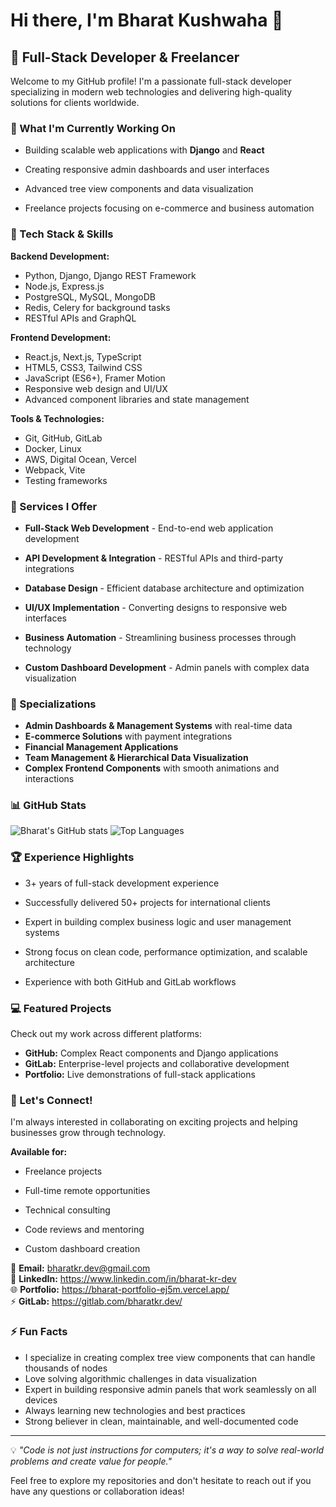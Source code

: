 # Hi there, I'm Bharat Kushwaha 👋

## 🚀 Full-Stack Developer & Freelancer

Welcome to my GitHub profile! I'm a passionate full-stack developer specializing in modern web technologies and delivering high-quality solutions for clients worldwide.

### 🔭 What I'm Currently Working On
- Building scalable web applications with **Django** and **React**

- Creating responsive admin dashboards and user interfaces
- Advanced tree view components and data visualization
- Freelance projects focusing on e-commerce and business automation

### 🌱 Tech Stack & Skills

**Backend Development:**
- Python, Django, Django REST Framework
- Node.js, Express.js
- PostgreSQL, MySQL, MongoDB
- Redis, Celery for background tasks
- RESTful APIs and GraphQL

**Frontend Development:**
- React.js, Next.js, TypeScript
- HTML5, CSS3, Tailwind CSS
- JavaScript (ES6+), Framer Motion
- Responsive web design and UI/UX
- Advanced component libraries and state management

**Tools & Technologies:**
- Git, GitHub, GitLab
- Docker, Linux
- AWS, Digital Ocean, Vercel
- Webpack, Vite
- Testing frameworks

### 💼 Services I Offer
- **Full-Stack Web Development** - End-to-end web application development
- **API Development & Integration** - RESTful APIs and third-party integrations
- **Database Design** - Efficient database architecture and optimization
- **UI/UX Implementation** - Converting designs to responsive web interfaces

- **Business Automation** - Streamlining business processes through technology
- **Custom Dashboard Development** - Admin panels with complex data visualization

### 🎯 Specializations
- **Admin Dashboards & Management Systems** with real-time data
- **E-commerce Solutions** with payment integrations
- **Financial Management Applications** 
- **Team Management & Hierarchical Data Visualization**
- **Complex Frontend Components** with smooth animations and interactions

### 📊 GitHub Stats
![Bharat's GitHub stats](https://github-readme-stats.vercel.app/api?username=bharat-kr-dev&show_icons=true&theme=dark)
![Top Languages](https://github-readme-stats.vercel.app/api/top-langs/?username=bharat-kr-dev&layout=compact&theme=dark)

### 🏆 Experience Highlights
- 3+ years of full-stack development experience
- Successfully delivered 50+ projects for international clients
- Expert in building complex business logic and user management systems

- Strong focus on clean code, performance optimization, and scalable architecture
- Experience with both GitHub and GitLab workflows

### 💻 Featured Projects
Check out my work across different platforms:
- **GitHub:** Complex React components and Django applications
- **GitLab:** Enterprise-level projects and collaborative development
- **Portfolio:** Live demonstrations of full-stack applications

### 💬 Let's Connect!
I'm always interested in collaborating on exciting projects and helping businesses grow through technology.

**Available for:**
- Freelance projects
- Full-time remote opportunities
- Technical consulting
- Code reviews and mentoring

- Custom dashboard creation

📧 **Email:** bharatkr.dev@gmail.com  
🔗 **LinkedIn:** https://www.linkedin.com/in/bharat-kr-dev  
🌐 **Portfolio:** https://bharat-portfolio-ej5m.vercel.app/  
⚡ **GitLab:** https://gitlab.com/bharatkr.dev/  

### ⚡ Fun Facts
- I specialize in creating complex tree view components that can handle thousands of nodes
- Love solving algorithmic challenges in data visualization
- Expert in building responsive admin panels that work seamlessly on all devices
- Always learning new technologies and best practices
- Strong believer in clean, maintainable, and well-documented code

---

💡 *"Code is not just instructions for computers; it's a way to solve real-world problems and create value for people."*

Feel free to explore my repositories and don't hesitate to reach out if you have any questions or collaboration ideas!
